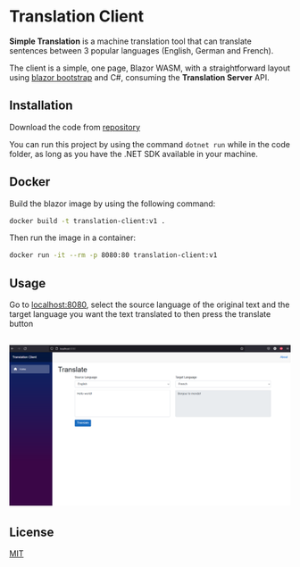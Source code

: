 # Translation Client

**Simple Translation** is a machine translation tool that can translate sentences between 3 popular languages (English, German and French).

The client is a simple, one page,  Blazor WASM, with a straightforward layout using [blazor bootstrap](https://blazorstrap.io/)  and C#, consuming the **Translation Server** API.



## Installation

Download the code from [repository](https://github.com/mapuglisi/translate-client.git)

You can run this project by using the command `dotnet run` while in the code folder, as long as you have the .NET SDK available in your machine.



## Docker

Build the blazor image by using the following command:

```bash
docker build -t translation-client:v1 .
```

Then run the image in a container:

```bash
docker run -it --rm -p 8080:80 translation-client:v1
```



## Usage

Go to [localhost:8080](http://localhost:8080/), select the source language of the original text and the target language you want the text translated to then press the translate button

## ![Client](https://raw.githubusercontent.com/mapuglisi/translate-client/main/Client.png)



## License

[MIT](https://choosealicense.com/licenses/mit/)

